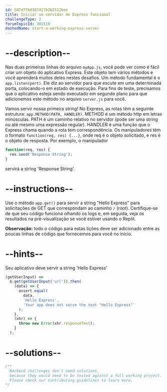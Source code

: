 ```yaml
---
id: 587d7fb0367417b2b2512bee
title: Iniciar um servidor de Express funcional
challengeType: 2
forumTopicId: 301519
dashedName: start-a-working-express-server
---
```


# --description--

Nas duas primeiras linhas do arquivo `myApp.js`, você pode ver como é fácil criar um objeto do aplicativo Express. Este objeto tem vários métodos e você aprenderá muitos deles nestes desafios. Um método fundamental é o `app.listen(port)`. Ele diz ao servidor para que escute em uma determinada porta, colocando-o em estado de execução. Para fins de teste, precisamos que o aplicativo esteja sendo executado em segundo plano para que adicionemos este método no arquivo `server.js` para você.

Vamos servir nossa primeira string! No Express, as rotas têm a seguinte estrutura: `app.METHOD(PATH, HANDLER)`. METHOD é um método http em letras minúsculas. PATH é um caminho relativo no servidor (pode ser uma string ou até mesmo uma expressão regular). HANDLER é uma função que o Express chama quando a rota tem correspondência. Os manipuladores têm o formato `function(req, res) {...}`, onde req é o objeto solicitado, e res é o objeto de resposta. Por exemplo, o manipulador

```js
function(req, res) {
  res.send('Response String');
}
```

servirá a string 'Response String'.

# --instructions--

Use o método `app.get()` para servir a string "Hello Express" para solicitações de GET que correspondam ao caminho `/` (root). Certifique-se de que seu código funciona olhando os logs e, em seguida, veja os resultados na pré-visualização se você estiver usando o Replit.

**Observação:** todo o código para estas lições deve ser adicionado entre as poucas linhas de código que fornecemos para você no início.

# --hints--

Seu aplicativo deve servir a string 'Hello Express'

```js
(getUserInput) =>
  $.get(getUserInput('url')).then(
    (data) => {
      assert.equal(
        data,
        'Hello Express',
        'Your app does not serve the text "Hello Express"'
      );
    },
    (xhr) => {
      throw new Error(xhr.responseText);
    }
  );
```

# --solutions--

```js
/**
  Backend challenges don't need solutions, 
  because they would need to be tested against a full working project. 
  Please check our contributing guidelines to learn more.
*/
```
